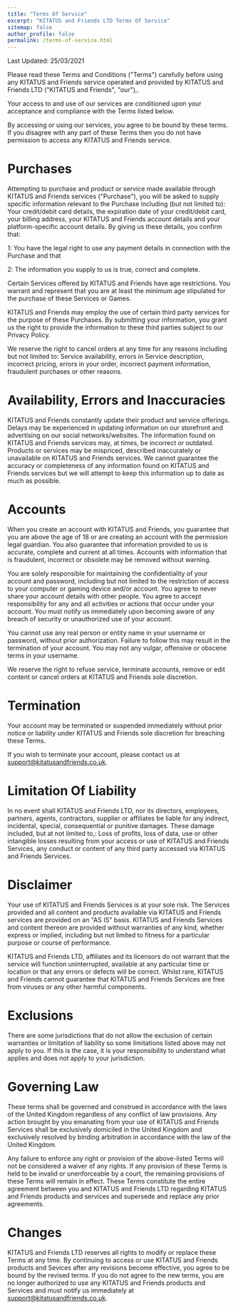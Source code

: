 ```yaml
---
title: "Terms Of Service"
excerpt: "KITATUS and Friends LTD Terms Of Service"
sitemap: false
author_profile: false
permalink: /terms-of-service.html
---
```


Last Updated: 25/03/2021

Please read these Terms and Conditions ("Terms") carefully before using any KITATUS and Friends service operated and provided by KITATUS and Friends LTD ("KITATUS and Friends", "our"),.

Your access to and use of our services are conditioned upon your acceptance and compliance with the Terms listed below. 

By accessing or using our services, you agree to be bound by these terms. If you disagree with any part of these Terms then you do not have permission to access any KITATUS and Friends service.

# Purchases
Attempting to purchase and product or service made available through KITATUS and Friends services ("Purchase"), you will be asked to supply specific information relevant to the Purchase including (but not limited to): Your credit/debit card details, the expiration date of your credit/debit card, your billing address, your KITATUS and Friends account details and your platform-specific account details. By giving us these details, you confirm that:

1: You have the legal right to use any payment details in connection with the Purchase and that

2: The information you supply to us is true, correct and complete.

Certain Services offered by KITATUS and Friends have age restrictions. You warrant and represent that you are at least the minimum age stipulated for the purchase of these Services or Games.

KITATUS and Friends may employ the use of certain third party services for the purpose of these Purchases. By submitting your information, you grant us the right to provide the information to these third parties subject to our Privacy Policy.

We reserve the right to cancel orders at any time for any reasons including but not limited to: Service availability, errors in Service description, incorrect pricing, errors in your order, incorrect payment information, fraudulent purchases or other reasons.

# Availability, Errors and Inaccuracies
KITATUS and Friends constantly update their product and service offerings. Delays may be experienced in updating information on our storefront and advertising on our social networks/websites. The information found on KITATUS and Friends services may, at times, be incorrect or outdated. Products or services may be mispriced, described inaccurately or unavailable on KITATUS and Friends services. We cannot guarantee the accuracy or completeness of any information found on KITATUS and Friends services but we will attempt to keep this information up to date as much as possible.

# Accounts
When you create an account with KITATUS and Friends, you guarantee that you are above the age of 18 or are creating an account with the permission legal guardian. You also guarantee that information provided to us is accurate, complete and current at all times. Accounts with information that is fraudulent, incorrect or obsolete may be removed without warning. 

You are solely responsible for maintaining the confidentiality of your account and password, including but not limited to the restriction of access to your computer or gaming device and/or account. You agree to never share your account details with other people. You agree to accept responsibility for any and all activities or actions that occur under your account. You must notify us immediately upon becoming aware of any breach of security or unauthorized use of your account.

You cannot use any real person or entity name in your username or password, without prior authorization. Failure to follow this may result in the termination of your account. You may not any vulgar, offensive or obscene terms in your username.

We reserve the right to refuse service, terminate accounts, remove or edit content or cancel orders at KITATUS and Friends sole discretion. 

# Termination
Your account may be terminated or suspended immediately without prior notice or liability under KITATUS and Friends sole discretion for breaching these Terms.

If you wish to terminate your account, please contact us at support@kitatusandfriends.co.uk.

# Limitation Of Liability
In no event shall KITATUS and Friends LTD, nor its directors, employees, partners, agents, contractors, supplier or affiliates be liable for any indirect, incidental, special, consequential or punitive damages. These damage included, but at not limited to,: Loss of profits, loss of data, use or other intangible losses resulting from your access or use of KITATUS and Friends Services, any conduct or content of any third party accessed via KITATUS and Friends Services.

# Disclaimer
Your use of KITATUS and Friends Services is at your sole risk. The Services provided and all content and products available via KITATUS and Friends services are provided on an "AS IS" basis. KITATUS and Friends Services and content thereon are provided without warranties of any kind, whether express or implied, including but not limited to fitness for a particular purpose or course of performance.

KITATUS and Friends LTD, affiliates and its licensors do not warrant that the service will function uninterrupted, available at any particular time or location or that any errors or defects will be correct. Whilst rare, KITATUS and Friends cannot guarantee that KITATUS and Friends Services are free from viruses or any other harmful components.

# Exclusions
There are some jurisdictions that do not allow the exclusion of certain warranties or limitation of liability so some limitations listed above may not apply to you. If this is the case, it is your responsibility to understand what applies and does not apply to your jurisdiction.

# Governing Law
These terms shall be governed and construed in accordance with the laws of the United Kingdom regardless of any conflict of law provisions. Any action brought by you emanating from your use of KITATUS and Friends Services shall be exclusively domiciled in the United Kingdom and exclusively resolved by binding arbitration in accordance with the law of the United Kingdom.

Any failure to enforce any right or provision of the above-listed Terms will not be considered a waiver of any rights. If any provision of these Terms is held to be invalid or unenforceable by a court, the remaining provisions of these Terms will remain in effect. These Terms constitute the entire agreement between you and KITATUS and Friends LTD regarding KITATUS and Friends products and services and supersede and replace any prior agreements.

# Changes
KITATUS and Friends LTD reserves all rights to modify or replace these Terms at any time. By continuing to access or use KITATUS and Friends products and Sevices after any revisions become effective, you agree to be bound by the revised terms. If you do not agree to the new terms, you are no longer authorized to use any KITATUS and Friends products and Services and must notify us immediately at support@kitatusandfriends.co.uk.